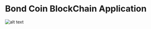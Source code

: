# Bond Coin BlockChain Application


![alt text](https://s19.postimg.cc/lgfz7ya8j/Screenshot_20180906-172145.jpg "Bond-Coin-BlockChain App ScreenShort")
